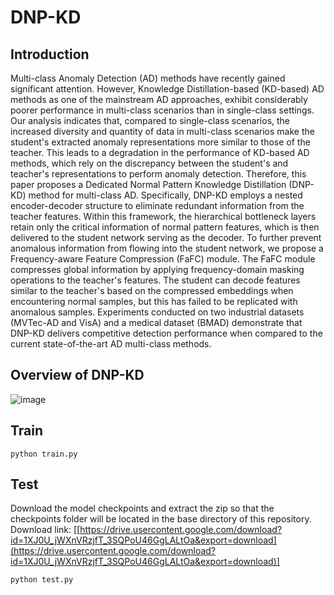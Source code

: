 # DNP-KD
## Introduction
Multi-class Anomaly Detection (AD) methods have recently gained significant attention. However, Knowledge Distillation-based (KD-based) AD methods as one of the mainstream AD approaches, exhibit considerably poorer performance in multi-class scenarios than in single-class settings. Our analysis indicates that, compared to single-class scenarios, the increased diversity and quantity of data in multi-class scenarios make the student's extracted anomaly representations more similar to those of the teacher. This leads to a degradation in the performance of KD-based AD methods, which rely on the discrepancy between the student's and teacher's representations to perform anomaly detection. Therefore, this paper proposes a Dedicated Normal Pattern Knowledge Distillation (DNP-KD) method for multi-class AD. Specifically, DNP-KD employs a nested encoder-decoder structure to eliminate redundant information from the teacher features. Within this framework, the hierarchical bottleneck layers retain only the critical information of normal pattern features, which is then delivered to the student network serving as the decoder. To further prevent anomalous information from flowing into the student network, we propose a Frequency-aware Feature Compression (FaFC) module. The FaFC module compresses global information by applying frequency-domain masking operations to the teacher's features. The student can decode features similar to the teacher's based on the compressed embeddings when encountering normal samples, but this has failed to be replicated with anomalous samples. Experiments conducted on two industrial datasets (MVTec-AD and VisA) and a medical dataset (BMAD) demonstrate that DNP-KD delivers competitive detection performance when compared to the current state-of-the-art AD multi-class methods.
## Overview of DNP-KD
![image](https://anonymous.4open.science/r/DNP-KD/framework.png)
## Train
`python train.py`
## Test
Download the model checkpoints and extract the zip so that the checkpoints folder will be located in the base directory of this repository.
Download link:
[[https://drive.usercontent.google.com/download?id=1XJ0U_jWXnVRzjfT_3SQPoU46GgLALtOa&export=download](https://drive.usercontent.google.com/download?id=1XJ0U_jWXnVRzjfT_3SQPoU46GgLALtOa&export=download)]

`python test.py`
